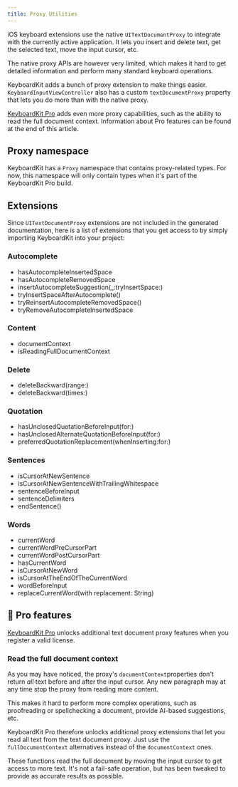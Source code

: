 ```yaml
---
title: Proxy Utilities
---
```


iOS keyboard extensions use the native `UITextDocumentProxy` to integrate with the currently active application. It lets you insert and delete text, get the selected text, move the input cursor, etc.

The native proxy APIs are however very limited, which makes it hard to get detailed information and perform many standard keyboard operations.

KeyboardKit adds a bunch of proxy extension to make things easier. ``KeyboardInputViewController`` also has a custom ``textDocumentProxy`` property that lets you do more than with the native proxy. 

[KeyboardKit Pro][Pro] adds even more proxy capabilities, such as the ability to read the full document context. Information about Pro features can be found at the end of this article. 



## Proxy namespace

KeyboardKit has a ``Proxy`` namespace that contains proxy-related types. For now, this namespace will only contain types when it's part of the KeyboardKit Pro build.



## Extensions

Since `UITextDocumentProxy` extensions are not included in the generated documentation, here is a list of extensions that you get access to by simply importing KeyboardKit into your project:


### Autocomplete

- hasAutocompleteInsertedSpace
- hasAutocompleteRemovedSpace
- insertAutocompleteSuggestion(_:tryInsertSpace:)
- tryInsertSpaceAfterAutocomplete()
- tryReinsertAutocompleteRemovedSpace()
- tryRemoveAutocompleteInsertedSpace

### Content

- documentContext  
- isReadingFullDocumentContext

### Delete

- deleteBackward(range:)
- deleteBackward(times:)

### Quotation

- hasUnclosedQuotationBeforeInput(for:)
- hasUnclosedAlternateQuotationBeforeInput(for:)
- preferredQuotationReplacement(whenInserting:for:)

### Sentences

- isCursorAtNewSentence
- isCursorAtNewSentenceWithTrailingWhitespace
- sentenceBeforeInput
- sentenceDelimiters
- endSentence()

### Words

- currentWord
- currentWordPreCursorPart
- currentWordPostCursorPart
- hasCurrentWord
- isCursorAtNewWord
- isCursorAtTheEndOfTheCurrentWord
- wordBeforeInput
- replaceCurrentWord(with replacement: String)



## 👑 Pro features

[KeyboardKit Pro][Pro] unlocks additional text document proxy features when you register a valid license.


### Read the full document context

As you may have noticed, the proxy's `documentContext`properties don't return *all* text before and after the input cursor. Any new paragraph may at any time stop the proxy from reading more content.

This makes it hard to perform more complex operations, such as proofreading or spellchecking a document, provide AI-based suggestions, etc.

KeyboardKit Pro therefore unlocks additional proxy extensions that let you read all text from the text document proxy. Just use the `fullDocumentContext` alternatives instead of the `documentContext` ones.

These functions read the full document by moving the input cursor to get access to more text. It's not a fail-safe operation, but has been tweaked to provide as accurate results as possible.



[Pro]: /pro
